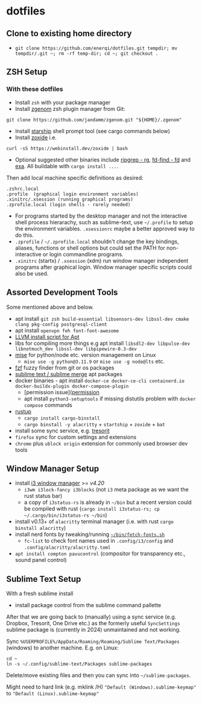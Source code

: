 # dotfiles

## Clone to existing home directory

- `git clone https://github.com/enerqi/dotfiles.git tempdir; mv tempdir/.git ~; rm -rf temp-dir; cd ~; git checkout .`

## ZSH Setup

### With these dotfiles

- Install `zsh` with your package manager
- Install [zgenom](https://github.com/jandamm/zgenom) zsh plugin manager from Git:

```
git clone https://github.com/jandamm/zgenom.git "${HOME}/.zgenom"
```

- Install [starship](https://starship.rs/guide/#%F0%9F%9A%80-installation) shell prompt tool (see cargo commands below)
- Install [zoxide](https://github.com/ajeetdsouza/zoxide#installation) i.e.

```
curl -sS https://webinstall.dev/zoxide | bash
```

- Optional suggested other binaries include [ripgrep - rg](https://crates.io/crates/ripgrep#installation),
  [fd-find - fd](https://crates.io/crates/fd-find#installation) and [exa](https://crates.io/crates/exa#installation).
  All buildable with `cargo install ...`.

Then add local machine specific definitions as desired:

```
.zshrc.local
.profile  (graphical login environment variables)
.xinitrc/.xsession (running graphical programs)
.zprofile.local (login shells - rarely needed)
```

- For programs started by the desktop manager and not the interactive shell process hierarachy, such as sublime-text, use `~/.profile` to setup the environment variables. `.xsessionrc` maybe a better approved way to do this.
- `.zprofile` / `~/.zprofile.local`  shouldn't change the key bindings, aliases, functions or shell options but could set the PATH for non-interactive or login commandline programs.
- `.xinitrc` (startx) / `.xsession` (xdm) run window manager independent programs after graphical login. Window manager specific scripts could also be used.

## Assorted Development Tools

Some mentioned above and below.

- apt install `git zsh build-essential libsensors-dev libssl-dev cmake clang pkg-config postgresql-client`
- apt install `openvpn feh font-font-awesome`
- [LLVM install script for Apt](https://apt.llvm.org/)
- libs for compiling more things e.g apt install `libsdl2-dev libpulse-dev libnotmuch_dev libssl-dev
  libpipewire-0.3-dev`
- [mise](https://mise.jdx.dev/getting-started.html) for python/node etc. version management on Linux
  - `mise use -g python@3.11.9` or `mise use -g node@lts` etc.
- [fzf](https://github.com/junegunn/fzf?tab=readme-ov-file#using-git) fuzzy finder from git or os packages
- [sublime text / sublime merge](https://www.sublimetext.com/docs/linux_repositories.html) apt packages
- docker binaries - apt install `docker-ce docker-ce-cli containerd.io docker-buildx-plugin docker-compose-plugin`
  - [permission issue]([permission](https://stackoverflow.com/questions/48957195/how-to-fix-docker-got-permission-denied-issue)
  - apt install `python3-setuptools` if missing distutils problem with `docker compose` commands
- [rustup](https://rustup.rs/)
  - `cargo install cargo-binstall`
  - `cargo binstall -y alacritty` + `startship` + `zoxide` + `bat`
- install some sync service, e.g. [tresorit](https://tresorit.com/)
- `firefox` sync for custom settings and extensions
- `chrome` plus `ublock origin` extension for commonly used browser dev tools

## Window Manager Setup

- install [i3 window manager](https://i3wm.org/downloads/) >= *v4.20*
  - `i3wm i3lock-fancy i3blocks` (not `i3` meta package as we want the rust status bar)
  - a copy of `i3status-rs` is already in `~/bin` but a recent version could be compiled with rust (`cargo install i3status-rs; cp ~/.cargo/bin/i3status-rs ~/bin`)
- install v0.13+ of `alacritty` terminal manager (i.e. with rust `cargo binstall alacritty`)
- install nerd fonts by tweaking/running [`~/bin/fetch-fonts.sh`](./bin/fetch-fonts.sh)
  - `fc-list` to check font names used in `.config/i3/config` and `.config/alacritty/alacritty.toml`
- `apt install compton pavucontrol` (compositor for transparency etc., sound panel control)


## Sublime Text Setup

With a fresh sublime install

- install package control from the sublime command pallette

After that we are going back to (manually) using a sync service (e.g. Dropbox, Tresorit, One Drive etc.) as the
formerly useful `SyncSettings` sublime package is (currently in 2024) unmaintained and not working.

Sync `%USERPROFILE%/AppData/Roaming/Roaming/Sublime Text/Packages` (windows) to another machine. E.g. on Linux:

```
cd ~
ln -s ~/.config/sublime-text/Packages sublime-packages
```

Delete/move existing files and then you can sync into `~/sublime-packages`.

Might need to hard link (e.g. mklink /H) `"Default (Windows).sublime-keymap"` to `"Default (Linux).sublime-keymap"`
